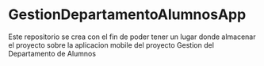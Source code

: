 # GestionDepartamentoAlumnosApp
Este repositorio se crea con el fin de poder tener un lugar donde almacenar el proyecto sobre la aplicacion mobile del proyecto Gestion del Departamento de Alumnos
